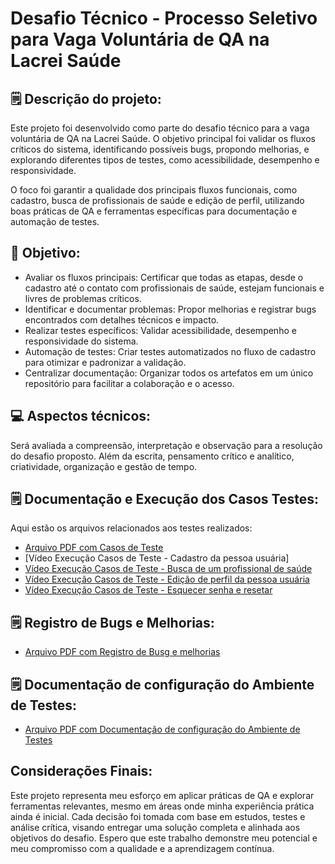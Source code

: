# Desafio Técnico - Processo Seletivo para Vaga Voluntária de QA na Lacrei Saúde


## 🗒️ Descrição do projeto:

Este projeto foi desenvolvido como parte do desafio técnico para a vaga voluntária de QA na Lacrei Saúde. O objetivo principal foi validar os fluxos críticos do sistema, identificando possíveis bugs, propondo melhorias, e explorando diferentes tipos de testes, como acessibilidade, desempenho e responsividade.

O foco foi garantir a qualidade dos principais fluxos funcionais, como cadastro, busca de profissionais de saúde e edição de perfil, utilizando boas práticas de QA e ferramentas específicas para documentação e automação de testes.


## 🚩 Objetivo:

- Avaliar os fluxos principais: Certificar que todas as etapas, desde o cadastro até o contato com profissionais de saúde, estejam funcionais e livres de problemas críticos.
- Identificar e documentar problemas: Propor melhorias e registrar bugs encontrados com detalhes técnicos e impacto.
- Realizar testes específicos: Validar acessibilidade, desempenho e responsividade do sistema.
- Automação de testes: Criar testes automatizados no fluxo de cadastro para otimizar e padronizar a validação.
- Centralizar documentação: Organizar todos os artefatos em um único repositório para facilitar a colaboração e o acesso.
	

## 💻 Aspectos técnicos:

Será avaliada a compreensão, interpretação e observação para a resolução do desafio proposto. Além da escrita, pensamento crítico e analítico, criatividade, organização e gestão de tempo. 



## 🗒️ Documentação e Execução dos Casos Testes:

Aqui estão os arquivos relacionados aos testes realizados:

- [Arquivo PDF com Casos de Teste](https://github.com/Aldaalmeida/Desafio-Quality-Assurance-Lacrei-Sa-de/blob/main/Documenta%C3%A7%C3%A3o%20Casos%20de%20Teste.pdf)
- [Vídeo Execução Casos de Teste - Cadastro da pessoa usuária]
- [Vídeo Execução Casos de Teste - Busca de um profissional de saúde](https://github.com/Aldaalmeida/Desafio-Quality-Assurance-Lacrei-Sa-de/blob/main/Execu%C3%A7%C3%A3o%20de%20Casos%20de%20Teste%20-%20Busca%20de%20um%20Profissional%20de%20Sa%C3%BAde.mp4)
- [Vídeo Execução Casos de Teste - Edição de perfil da pessoa usuária](https://github.com/Aldaalmeida/Desafio-Quality-Assurance-Lacrei-Sa-de/blob/main/Execu%C3%A7%C3%A3o%20de%20Casos%20de%20Teste%20-%20Edi%C3%A7%C3%A3o%20de%20Perfil%20da%20Pessoa%20Usu%C3%A1ria.mp4)
- [Vídeo Execução Casos de Teste - Esquecer senha e resetar](https://github.com/Aldaalmeida/Desafio-Quality-Assurance-Lacrei-Sa-de/blob/main/Execu%C3%A7%C3%A3o%20de%20Casos%20de%20Teste%20-%20Esquecer%20Senha%20e%20Resetar.mp4)



## 🗒️ Registro de Bugs e Melhorias:

- [Arquivo PDF com Registro de Busg e melhorias](https://github.com/Aldaalmeida/Desafio-Quality-Assurance-Lacrei-Sa-de/blob/main/Registro%20de%20Bugs%20e%20Melhorias.pdf)



## 🗒️ Documentação de configuração do Ambiente de Testes:

- [Arquivo PDF com Documentação de configuração do Ambiente de Testes](https://github.com/Aldaalmeida/Desafio-Quality-Assurance-Lacrei-Sa-de/blob/main/Documenta%C3%A7%C3%A3o%20de%20Configura%C3%A7%C3%A3o%20do%20Ambiente%20de%20Testes.pdf)



## Considerações Finais: 

Este projeto representa meu esforço em aplicar práticas de QA e explorar ferramentas relevantes, mesmo em áreas onde minha experiência prática ainda é inicial. Cada decisão foi tomada com base em estudos, testes e análise crítica, visando entregar uma solução completa e alinhada aos objetivos do desafio. Espero que este trabalho demonstre meu potencial e meu compromisso com a qualidade e a aprendizagem contínua.

